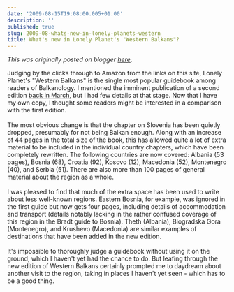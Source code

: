 ```yaml
---
date: '2009-08-15T19:08:00.005+01:00'
description: ''
published: true
slug: 2009-08-whats-new-in-lonely-planets-western
title: What's new in Lonely Planet's "Western Balkans"?
---
```


*This was originally posted on blogger [here](https://blog.balkanology.com/2009/08/whats-new-in-lonely-planets-western.html)*.

Judging by the clicks through to Amazon from the links on this site, Lonely Planet's "Western Balkans" is the single most popular guidebook among readers of Balkanology. I mentioned the imminent publication of a second edition <a href="http://www.balkanology.com/blog/2009/03/new-and-updated-guidebooks-montenegro.html">back in March</a>, but I had few details at that stage. Now that I have my own copy, I thought some readers might be interested in a comparison with the first edition. <br /> <br />The most obvious change is that the chapter on Slovenia has been quietly dropped, presumably for not being Balkan enough. Along with an increase of 44 pages in the total size of the book, this has allowed quite a lot of extra material to be included in the individual country chapters, which have been completely rewritten. The following countries are now covered: Albania (53 pages), Bosnia (68), Croatia (92), Kosovo (12), Macedonia (52), Montenegro (40), and Serbia (51). There are also more than 100 pages of general material about the region as a whole. <br /><br />I was pleased to find that much of the extra space has been used to write about less well-known regions. Eastern Bosnia, for example, was ignored in the first guide but now gets four pages, including details of accommodation and transport (details notably lacking in the rather confused coverage of this region in the Bradt guide to Bosnia). Theth (Albania), Biogradska Gora (Montenegro), and Krushevo (Macedonia) are similar examples of destinations that have been added in the new edition. <br /><br />It's impossible to thoroughly judge a guidebook without using it on the ground, which I haven't yet had the chance to do. But leafing through the new edition of Western Balkans certainly prompted me to daydream about another visit to the region, taking in places I haven't yet seen - which has to be a good thing. <br /> <br />